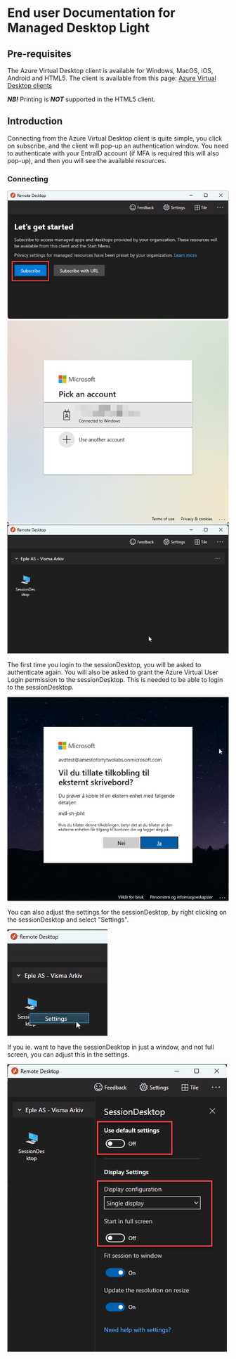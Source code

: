 # End user Documentation for Managed Desktop Light

## Pre-requisites

The Azure Virtual Desktop client is available for Windows, MacOS, iOS, Android and HTML5.
The client is available from this page: [Azure Virtual Desktop clients](https://learn.microsoft.com/en-us/azure/virtual-desktop/users/connect-windows?tabs=subscribe "Azure Virtual Desktop clients")

**_NB!_** Printing is **_NOT_** supported in the HTML5 client.

## Introduction

Connecting from the Azure Virtual Desktop client is quite simple, you click on subscribe, and the client will pop-up an authentication window. You need to authenticate with your EntraID account (if MFA is required this will also pop-up), and then you will see the available resources.

### Connecting

![First startup](media/remotedesktopapp1.png "Remote Desktop App")
![Authenticate](media/login.png "Login")
![Available resources](media/resources.png "Resources")

The first time you login to the sessionDesktop, you will be asked to authenticate again. You will also be asked to grant the Azure Virtual User Login permission to the sessionDesktop. This is needed to be able to login to the sessionDesktop.

![First connect](media/firstconnect.png "First connect")

You can also adjust the settings for the sessionDesktop, by right clicking on the sessionDesktop and select "Settings".

![Settings](media/settings.png "Settings")

If you ie. want to have the sessionDesktop in just a window, and not full screen, you can adjust this in the settings.

![Open in a Window instead of fullscreen](media/windowed.png "Open in a Window instead of fullscreen")
